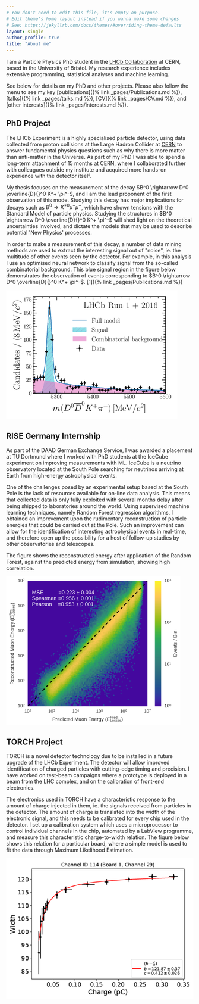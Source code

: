 ```yaml
---
# You don't need to edit this file, it's empty on purpose.
# Edit theme's home layout instead if you wanna make some changes
# See: https://jekyllrb.com/docs/themes/#overriding-theme-defaults
layout: single
author_profile: true
title: "About me"
---
```


I am a Particle Physics PhD student in the [LHCb Collaboration](https://lhcb-public.web.cern.ch/) at CERN, based in the University of Bristol. My research experience includes extensive programming, statistical analyses and machine learning. 

See below for details on my PhD and other projects. Please also follow the menu to see my key [publications]({% link _pages/Publications.md %}), [talks]({% link _pages/talks.md %}), [CV]({% link _pages/CV.md %}), and [other interests]({% link _pages/interests.md %}). 

## PhD Project
The LHCb Experiment is a highly specialised particle detector, using data collected from proton collisions at the Large Hadron Collider at [CERN](https://home.cern/) to answer fundamental physics questions such as why there is more matter than anti-matter in the Universe. As part of my PhD I was able to spend a long-term attachment of 15 months at CERN, where I collaborated further with colleagues outside my institute and acquired more hands-on experience with the detector itself. 

My thesis focuses on the measurement of the decay $B^0 \rightarrow D^0 \overline{D}{}^0 K^+ \pi^-$, and I am the lead proponent of the first observation of this mode. Studying this decay has major implications for decays such as $B^0 \rightarrow K^{\ast0}\mu^+\mu^-$, which have shown tensions with the Standard Model of particle physics. Studying the structures in $B^0 \rightarrow D^0 \overline{D}{}^0 K^+ \pi^-$ will shed light on the theoretical uncertainties involved, and dictate the models that may be used to describe potential 'New Physics' processes. 

In order to make a measurement of this decay, a number of data mining methods are used to extract the interesting signal out of "noise", ie. the multitude of other events seen by the detector. For example, in this analysis I use an optimised neural network to classify signal from the so-called combinatorial background. This blue signal region in the figure below demonstrates the observation of events corresponding to $B^0 \rightarrow D^0 \overline{D}{}^0 K^+ \pi^-$. [1]({% link _pages/Publications.md %})

![DDKpi_plot](/assets/images/DDKpi_plot.png)

## RISE Germany Internship
As part of the DAAD German Exchange Service, I was awarded a placement at TU Dortmund where I worked with PhD students at the IceCube experiment on improving measurements with ML. IceCube is a neutrino observatory located at the South Pole searching for neutrinos arriving at Earth from high-energy astrophysical events. 

One of the challenges posed by an experimental setup based at the South Pole is the lack of resources available for on-line data analysis. This means that collected data is only fully exploited with several months delay after being shipped to laboratories around the world. Using supervised machine learning techniques, namely Random Forest regression algorithms, I obtained an improvement upon the rudimentary reconstruction of particle energies that could be carried out at the Pole. Such an improvement can allow for the identification of interesting astrophysical events in real-time, and therefore open up the possibility for a host of follow-up studies by other observatories and telescopes. 

The figure shows the reconstructed energy after application of the Random Forest, against the predicted energy from simulation, showing high correlation.

![Muon_energy](/assets/images/muon_energy.png)

## TORCH Project
TORCH is a novel detector technology due to be installed in a future upgrade of the LHCb Experiment. The detector will allow improved identification of charged particles with cutting-edge timing and precision. I have worked on test-beam campaigns where a prototype is deployed in a beam from the LHC complex, and on the calibration of front-end electronics. 

The electronics used in TORCH have a characteristic response to the amount of charge injected in them, ie. the signals received from particles in the detector. The amount of charge is translated into the width of the electronic signal, and this needs to be calibrated for every chip used in the detector. I set up a calibration system which uses a microprocessor to control individual channels in the chip, automated by a LabView programme, and measure this characteristic charge-to-width relation. The figure below shows this relation for a particular board, where a simple model is used to fit the data through Maximum Likelihood Estimation.  

![TORCH_calib](/assets/images/torch_calib.png)
